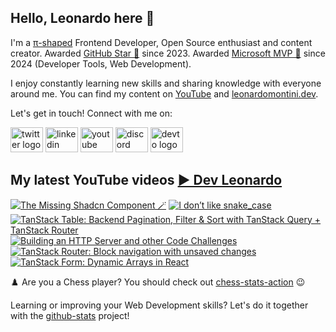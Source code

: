 ## Hello, Leonardo here 👋

I'm a [π-shaped](https://youtu.be/Dje_jaiMnYg) Frontend Developer, Open Source enthusiast and content creator. Awarded [GitHub Star 🌟](https://stars.github.com/profiles/Balastrong/) since 2023. Awarded [Microsoft MVP 🔷](https://mvp.microsoft.com/en-US/mvp/profile/51d820c5-949f-4961-aec5-09e34035cb24) since 2024 (Developer Tools, Web Development).

I enjoy constantly learning new skills and sharing knowledge with everyone around me. You can find my content on [YouTube](https://www.youtube.com/c/DevLeonardo?sub_confirmation=1) and [leonardomontini.dev](https://leonardomontini.dev).

Let's get in touch! Connect with me on:

<div align="left">
  <a href="https://twitter.com/Balastrong" target="_blank"><img src="https://raw.githubusercontent.com/maurodesouza/profile-readme-generator/master/src/assets/icons/social/twitter/default.svg" width="52" height="40" alt="twitter logo" /></a>
  <a href="https://www.linkedin.com/in/leonardo-montini/" target="_blank"><img src="https://raw.githubusercontent.com/maurodesouza/profile-readme-generator/master/src/assets/icons/social/linkedin/default.svg" width="52" height="40" alt="linkedin logo" /></a>
  <a href="https://www.youtube.com/c/DevLeonardo?sub_confirmation=1" target="_blank"><img src="https://raw.githubusercontent.com/maurodesouza/profile-readme-generator/master/src/assets/icons/social/youtube/default.svg" width="52" height="40" alt="youtube logo" /></a>
  <a href="https://discord.gg/bqwyEa6We6" target="_blank"><img src="https://raw.githubusercontent.com/maurodesouza/profile-readme-generator/master/src/assets/icons/social/discord/default.svg" width="52" height="40" alt="discord logo" /></a>
  <a href="https://dev.to/balastrong" target="_blank"><img src="https://raw.githubusercontent.com/maurodesouza/profile-readme-generator/master/src/assets/icons/social/devto/default.svg" width="52" height="40" alt="devto logo" /></a>
</div>

## My latest YouTube videos [▶️ Dev Leonardo](https://www.youtube.com/@DevLeonardo?sub_confirmation=1)

<!-- BEGIN YOUTUBE-CARDS -->
[![The Missing Shadcn Component 🪄](https://ytcards.demolab.com/?id=1hfd9CKbv7E&title=The+Missing+Shadcn+Component+%F0%9F%AA%84&lang=en&timestamp=1720530001&background_color=%230d1117&title_color=%23ffffff&stats_color=%23dedede&max_title_lines=1&width=250&border_radius=5&duration=351 "The Missing Shadcn Component 🪄")](https://www.youtube.com/watch?v=1hfd9CKbv7E)
[![I don’t like snake_case](https://ytcards.demolab.com/?id=CG9UqwkpOvM&title=I+don%E2%80%99t+like+snake_case&lang=en&timestamp=1719918018&background_color=%230d1117&title_color=%23ffffff&stats_color=%23dedede&max_title_lines=1&width=250&border_radius=5&duration=332 "I don’t like snake_case")](https://www.youtube.com/watch?v=CG9UqwkpOvM)
[![TanStack Table: Backend Pagination, Filter & Sort with TanStack Query + TanStack Router](https://ytcards.demolab.com/?id=F4zshDInsJY&title=TanStack+Table%3A+Backend+Pagination%2C+Filter+%26+Sort+with+TanStack+Query+%2B+TanStack+Router&lang=en&timestamp=1719313219&background_color=%230d1117&title_color=%23ffffff&stats_color=%23dedede&max_title_lines=1&width=250&border_radius=5&duration=871 "TanStack Table: Backend Pagination, Filter & Sort with TanStack Query + TanStack Router")](https://www.youtube.com/watch?v=F4zshDInsJY)
[![Building an HTTP Server and other Code Challenges](https://ytcards.demolab.com/?id=5rmn5718eAc&title=Building+an+HTTP+Server+and+other+Code+Challenges&lang=en&timestamp=1718709310&background_color=%230d1117&title_color=%23ffffff&stats_color=%23dedede&max_title_lines=1&width=250&border_radius=5&duration=449 "Building an HTTP Server and other Code Challenges")](https://www.youtube.com/watch?v=5rmn5718eAc)
[![TanStack Router: Block navigation with unsaved changes](https://ytcards.demolab.com/?id=1yuvNOKb8S8&title=TanStack+Router%3A+Block+navigation+with+unsaved+changes&lang=en&timestamp=1718103601&background_color=%230d1117&title_color=%23ffffff&stats_color=%23dedede&max_title_lines=1&width=250&border_radius=5&duration=272 "TanStack Router: Block navigation with unsaved changes")](https://www.youtube.com/watch?v=1yuvNOKb8S8)
[![TanStack Form: Dynamic Arrays in React](https://ytcards.demolab.com/?id=0IPPHdjvrzk&title=TanStack+Form%3A+Dynamic+Arrays+in+React&lang=en&timestamp=1717498800&background_color=%230d1117&title_color=%23ffffff&stats_color=%23dedede&max_title_lines=1&width=250&border_radius=5&duration=413 "TanStack Form: Dynamic Arrays in React")](https://www.youtube.com/watch?v=0IPPHdjvrzk)
<!-- END YOUTUBE-CARDS -->

♟️ Are you a Chess player? You should check out [chess-stats-action](https://github.com/Balastrong/chess-stats-action) 😉

Learning or improving your Web Development skills? Let's do it together with the [github-stats](https://github.com/Balastrong/github-stats) project!
